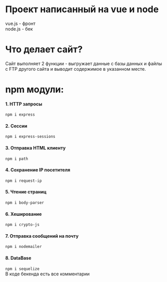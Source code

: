 # Проект написанный на vue и node
vue.js - фронт<br>
node.js - бек<br>
# Что делает сайт?
Сайт выполняет 2 функции - выгружает данные с базы данных и файлы с FTP другого сайта и выводит содержимое в указанном месте.
# npm модули:
#### 1. HTTP запросы
<code>npm i express</code><br>
#### 2. Сессии
<code>npm i express-sessions</code><br>
#### 3. Отправка HTML клиенту
<code>npm i path</code><br>
#### 4. Сохранение IP посетителя
<code>npm i request-ip</code><br>
#### 5. Чтение страниц
<code>npm i body-parser </code><br>
#### 6. Хеширование
<code>npm i crypto-js</code><br>
#### 7. Отправка сообщений на почту
<code>npm i nodemailer</code><br>
#### 8. DataBase
<code>npm i sequelize</code><br>
В коде бекенда есть все комментарии
